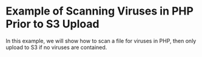 # Example of Scanning Viruses in PHP Prior to S3 Upload

In this example, we will show how to scan a file for viruses in PHP, then only upload to S3 if no viruses are contained.